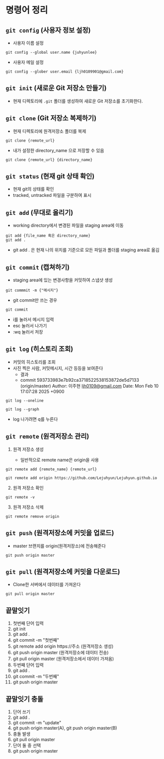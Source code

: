 # 명령어 정리
## `git config` (사용자 정보 설정)
- 사용자 이름 설정
```
git config --global user.name {juhyunlee} 
``` 
- 사용자 메일 설정
```
git config --glober user.email {ljh0109901@gmail.com}
``` 


## `git init` (새로운 Git 저장소 만들기)
- 현재 디렉토리에 `.git` 폴더를 생성하여 새로운 Git 저장소를 초기화한다.

## `git clone` (Git 저장소 복제하기)
- 현재 디렉토리에 원격저장소 폴더를 복제
```
git clone {remote_url}
```
- 내가 설정한 directory_name 으로 저장할 수 있음
```
git clone {remote_url} {directory_name}
```


## `git status` (현재 git 상태 확인)
- 현재 git의 상태를 확인
- tracked, untracked 파일을 구분하여 표시

## `git add` (무대로 올리기)
- working directory에서 변경된 파일을 staging area에 이동
```
git add {file_name 혹은 directory_name}
git add . 
```
- git add . 은 현재 나의 위치를 기준으로 모든 파일과 폴더를 staging area로 옮김

## `git commit` (캡쳐하기)
- staging area에 있는 변경사항을 커밋하여 스냅샷 생성
```
git commmit -m {"메시지"} 
```
- git commit만 쓰는 경우
```
git commit
```

- i를 눌러서 메시지 입력
- esc 눌러서 나가기
- :wq 눌러서 저장

## `git log` (히스토리 조회)
- 커밋의 히스토리를 조회
- 사진 찍은 사람, 커밋메시지, 시간 등등을 보여준다
    - 결과
    - commit 593733983e7b92ca3718522538153872de5d7133 (origin/master)
Author: 이주현 <ljh0109@gmail.com>
Date:   Mon Feb 10 17:07:28 2025 +0900

```
git log --oneline
```
```
git log --graph
```
- log 나가려면 q를 누른다

## `git remote` (원격저장소 관리)
1. 원격 저장소 생성

    - 일반적으로 remote name은 origin을 사용
```
git remote add {remote_name} {remote_url}
```

```
git remote add origin https://github.com/Lejuhyun/Lejuhyun.github.io
```

2. 원격 저장소 확인
```
git remote -v
```
3. 원격 저장소 삭제
```
git remote remove origin
```


## `git push` (원격저장소에 커밋을 업로드)
-  master 브랜치를 origin(원격저장소)에 전송해준다
```
git push origin master
```

## `git pull` (원격저장소에 커밋을 다운로드)
- Clone한 서버에서 데이터를 가져온다
```
git pull origin master

```

## 끝말잇기
1. 첫번째 단어 입력
2. git init
3. git add .
4. git commit -m "첫번째"
5. git remote add origin https://주소 (원격저장소 생성)
6. git push origin master (원격저장소에 데이터 전송)
7. git pull origin master (원격저장소에서 데이터 가져옴)
8. 두번째 단어 입력
9. git add .
10. git commit -m "두번째"
11. git push origin master

## 끝말잇기 충돌
1. 단어 쓰기
2. git add .
3. git commit -m "update"
4. git push origin master(A), git push origin master(B)
5. 충돌 발생
6. git pull origin master 
7. 단어 둘 중 선택
8. git push origin master